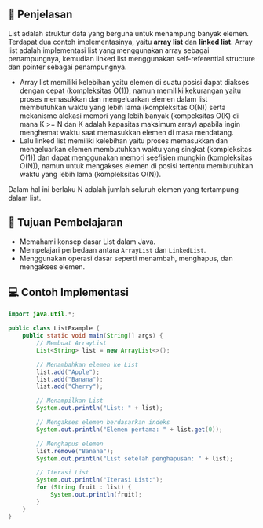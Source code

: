 ## 📑 Penjelasan

List adalah struktur data yang berguna untuk menampung banyak elemen. Terdapat dua contoh implementasinya, yaitu **array list** dan **linked list**. Array list adalah implementasi list yang menggunakan array sebagai penampungnya, kemudian linked list menggunakan self-referential structure dan pointer sebagai penampungnya.

- Array list memiliki kelebihan yaitu elemen di suatu posisi dapat diakses dengan cepat (kompleksitas O(1)), namun memiliki kekurangan yaitu proses memasukkan dan mengeluarkan elemen dalam list membutuhkan waktu yang lebih lama (kompleksitas O(N)) serta mekanisme alokasi memori yang lebih banyak (kompeksitas O(K) di mana K >= N dan K adalah kapasitas maksimum array) apabila ingin menghemat waktu saat memasukkan elemen di masa mendatang.
- Lalu linked list memiliki kelebihan yaitu proses memasukkan dan mengeluarkan elemen membutuhkan waktu yang singkat (kompleksitas O(1)) dan dapat menggunakan memori seefisien mungkin (kompleksitas O(N)), namun untuk mengakses elemen di posisi tertentu membutuhkan waktu yang lebih lama (kompleksitas O(N)).

Dalam hal ini berlaku N adalah jumlah seluruh elemen yang tertampung dalam list.

## 🎯 Tujuan Pembelajaran
- Memahami konsep dasar List dalam Java.
- Mempelajari perbedaan antara `ArrayList` dan `LinkedList`.
- Menggunakan operasi dasar seperti menambah, menghapus, dan mengakses elemen.

## 💻 Contoh Implementasi
```java
import java.util.*;

public class ListExample {
    public static void main(String[] args) {
        // Membuat ArrayList
        List<String> list = new ArrayList<>();

        // Menambahkan elemen ke List
        list.add("Apple");
        list.add("Banana");
        list.add("Cherry");

        // Menampilkan List
        System.out.println("List: " + list);

        // Mengakses elemen berdasarkan indeks
        System.out.println("Elemen pertama: " + list.get(0));

        // Menghapus elemen
        list.remove("Banana");
        System.out.println("List setelah penghapusan: " + list);

        // Iterasi List
        System.out.println("Iterasi List:");
        for (String fruit : list) {
            System.out.println(fruit);
        }
    }
}
